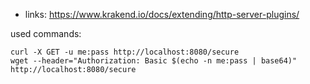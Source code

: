 - links: https://www.krakend.io/docs/extending/http-server-plugins/

used commands:
```shell
curl -X GET -u me:pass http://localhost:8080/secure
wget --header="Authorization: Basic $(echo -n me:pass | base64)" http://localhost:8080/secure
```